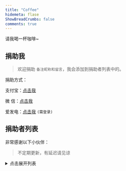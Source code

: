 ```yaml
---
title: "Coffee"
hidemeta: flase
ShowBreadCrumbs: false
comments: true
---
```


请我喝一杯咖啡~

## 捐助我
> 欢迎捐助 ``备注昵称和留言``，我会添加到捐助者列表中的。

捐助方式：

支付宝：[点击我](/AliPay.webp)

微  信：[点击我](/WeChatPay.webp)

爱发电：[点击我](https://afdian.net/a/yuanmoe)   ``(需登录)``

## 捐助者列表

非常感谢以下小伙伴：

> 不定期更新，有延迟请见谅 

<details>
<summary>
点击展开列表
</summary>

| 昵称 | 金额   | 日期       | 留言            |
| :----: | :----: | :--------: | :-------------: |
|  暂无  |  |  |  |

</details>

